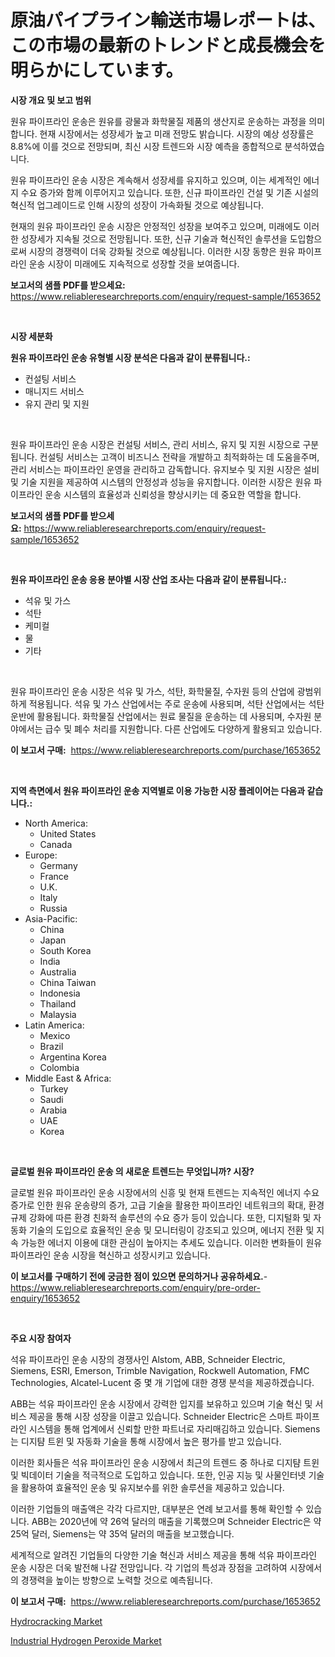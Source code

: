 <p><h1>原油パイプライン輸送市場レポートは、この市場の最新のトレンドと成長機会を明らかにしています。</h1></p><p><strong>시장 개요 및 보고 범위</strong></p>
<p><p>원유 파이프라인 운송은 원유를 광물과 화학물질 제품의 생산지로 운송하는 과정을 의미합니다. 현재 시장에서는 성장세가 높고 미래 전망도 밝습니다. 시장의 예상 성장률은 8.8%에 이를 것으로 전망되며, 최신 시장 트렌드와 시장 예측을 종합적으로 분석하였습니다.</p><p>원유 파이프라인 운송 시장은 계속해서 성장세를 유지하고 있으며, 이는 세계적인 에너지 수요 증가와 함께 이루어지고 있습니다. 또한, 신규 파이프라인 건설 및 기존 시설의 혁신적 업그레이드로 인해 시장의 성장이 가속화될 것으로 예상됩니다.</p><p>현재의 원유 파이프라인 운송 시장은 안정적인 성장을 보여주고 있으며, 미래에도 이러한 성장세가 지속될 것으로 전망됩니다. 또한, 신규 기술과 혁신적인 솔루션을 도입함으로써 시장의 경쟁력이 더욱 강화될 것으로 예상됩니다. 이러한 시장 동향은 원유 파이프라인 운송 시장이 미래에도 지속적으로 성장할 것을 보여줍니다.</p></p>
<p><strong>보고서의 샘플 PDF를 받으세요:</strong> <a href="https://www.reliableresearchreports.com/enquiry/request-sample/1653652">https://www.reliableresearchreports.com/enquiry/request-sample/1653652</a></p>
<p>&nbsp;</p>
<p><strong>시장 세분화</strong></p>
<p><strong>원유 파이프라인 운송 유형별 시장 분석은 다음과 같이 분류됩니다.:</strong></p>
<p><ul><li>컨설팅 서비스</li><li>매니지드 서비스</li><li>유지 관리 및 지원</li></ul></p>
<p>&nbsp;</p>
<p><p>원유 파이프라인 운송 시장은 컨설팅 서비스, 관리 서비스, 유지 및 지원 시장으로 구분됩니다. 컨설팅 서비스는 고객이 비즈니스 전략을 개발하고 최적화하는 데 도움을주며, 관리 서비스는 파이프라인 운영을 관리하고 감독합니다. 유지보수 및 지원 시장은 설비 및 기술 지원을 제공하여 시스템의 안정성과 성능을 유지합니다. 이러한 시장은 원유 파이프라인 운송 시스템의 효율성과 신뢰성을 향상시키는 데 중요한 역할을 합니다.</p></p>
<p><strong>보고서의 샘플 PDF를 받으세요:</strong>&nbsp;<a href="https://www.reliableresearchreports.com/enquiry/request-sample/1653652">https://www.reliableresearchreports.com/enquiry/request-sample/1653652</a></p>
<p>&nbsp;</p>
<p><strong> 원유 파이프라인 운송 응용 분야별 시장 산업 조사는 다음과 같이 분류됩니다.:</strong></p>
<p><ul><li>석유 및 가스</li><li>석탄</li><li>케미컬</li><li>물</li><li>기타</li></ul></p>
<p>&nbsp;</p>
<p><p>원유 파이프라인 운송 시장은 석유 및 가스, 석탄, 화학물질, 수자원 등의 산업에 광범위하게 적용됩니다. 석유 및 가스 산업에서는 주로 운송에 사용되며, 석탄 산업에서는 석탄 운반에 활용됩니다. 화학물질 산업에서는 원료 물질을 운송하는 데 사용되며, 수자원 분야에서는 급수 및 폐수 처리를 지원합니다. 다른 산업에도 다양하게 활용되고 있습니다.</p></p>
<p><strong>이 보고서 구매:</strong>&nbsp; <a href="https://www.reliableresearchreports.com/purchase/1653652">https://www.reliableresearchreports.com/purchase/1653652</a></p>
<p>&nbsp;</p>
<p><strong>지역 측면에서 원유 파이프라인 운송 지역별로 이용 가능한 시장 플레이어는 다음과 같습니다.:</strong></p>
<p><ul>
    <li>
        North America:
        <ul>
            <li>United States</li>
            <li>Canada</li>
        </ul>
    </li>
    <li>
        Europe:
        <ul>
            <li>Germany</li>
            <li>France</li>
            <li>U.K.</li>
            <li>Italy</li>
            <li>Russia</li>
        </ul>
    </li>
    <li>
        Asia-Pacific:
        <ul>
            <li>China</li>
            <li>Japan</li>
            <li>South Korea</li>
            <li>India</li>
            <li>Australia</li>
            <li>China Taiwan</li>
            <li>Indonesia</li>
            <li>Thailand</li>
            <li>Malaysia</li>
        </ul>
    </li>
    <li>
        Latin America:
        <ul>
            <li>Mexico</li>
            <li>Brazil</li>
            <li>Argentina Korea</li>
            <li>Colombia</li>
        </ul>
    </li>
    <li>
        Middle East & Africa:
        <ul>
            <li>Turkey</li>
            <li>Saudi</li>
            <li>Arabia</li>
            <li>UAE</li>
            <li>Korea</li>
        </ul>
    </li>
    </ul></p>
<p>&nbsp;</p>
<p><strong>글로벌 원유 파이프라인 운송 의 새로운 트렌드는 무엇입니까? 시장?</strong></p>
<p><p>글로벌 원유 파이프라인 운송 시장에서의 신흥 및 현재 트렌드는 지속적인 에너지 수요 증가로 인한 원유 운송량의 증가, 고급 기술을 활용한 파이프라인 네트워크의 확대, 환경 규제 강화에 따른 환경 친화적 솔루션의 수요 증가 등이 있습니다. 또한, 디지털화 및 자동화 기술의 도입으로 효율적인 운송 및 모니터링이 강조되고 있으며, 에너지 전환 및 지속 가능한 에너지 이용에 대한 관심이 높아지는 추세도 있습니다. 이러한 변화들이 원유 파이프라인 운송 시장을 혁신하고 성장시키고 있습니다.</p></p>
<p><strong>이 보고서를 구매하기 전에 궁금한 점이 있으면 문의하거나 공유하세요.</strong>- <a href="https://www.reliableresearchreports.com/enquiry/pre-order-enquiry/1653652">https://www.reliableresearchreports.com/enquiry/pre-order-enquiry/1653652</a></p>
<p>&nbsp;</p>
<p><strong>주요 시장 참여자</strong></p>
<p><p>석유 파이프라인 운송 시장의 경쟁사인 Alstom, ABB, Schneider Electric, Siemens, ESRI, Emerson, Trimble Navigation, Rockwell Automation, FMC Technologies, Alcatel-Lucent 중 몇 개 기업에 대한 경쟁 분석을 제공하겠습니다.</p><p>ABB는 석유 파이프라인 운송 시장에서 강력한 입지를 보유하고 있으며 기술 혁신 및 서비스 제공을 통해 시장 성장을 이끌고 있습니다. Schneider Electric은 스마트 파이프라인 시스템을 통해 업계에서 신뢰할 만한 파트너로 자리매김하고 있습니다. Siemens는 디지턈 트윈 및 자동화 기술을 통해 시장에서 높은 평가를 받고 있습니다.</p><p>이러한 회사들은 석유 파이프라인 운송 시장에서 최근의 트렌드 중 하나로 디지턈 트윈 및 빅데이터 기술을 적극적으로 도입하고 있습니다. 또한, 인공 지능 및 사물인터넷 기술을 활용하여 효율적인 운송 및 유지보수를 위한 솔루션을 제공하고 있습니다.</p><p>이러한 기업들의 매출액은 각각 다르지만, 대부분은 연례 보고서를 통해 확인할 수 있습니다. ABB는 2020년에 약 26억 달러의 매출을 기록했으며 Schneider Electric은 약 25억 달러, Siemens는 약 35억 달러의 매출을 보고했습니다.</p><p>세계적으로 알려진 기업들의 다양한 기술 혁신과 서비스 제공을 통해 석유 파이프라인 운송 시장은 더욱 발전해 나갈 전망입니다. 각 기업의 특성과 장점을 고려하여 시장에서의 경쟁력을 높이는 방향으로 노력할 것으로 예측됩니다.</p></p>
<p><strong>이 보고서 구매:</strong>&nbsp;&nbsp;<a href="https://www.reliableresearchreports.com/purchase/1653652">https://www.reliableresearchreports.com/purchase/1653652</a></p>
<p><p><a href="https://fuschia-pecorino-a6d.notion.site/Hydrocracking-Market-A-Comprehensive-Report-of-its-Market-Share-Growth-Trends-2024-2031-4c80dbf89cfc440c9df242f5481fd5dc">Hydrocracking Market</a></p><p><a href="https://changeable-paste-463.notion.site/Industrial-Hydrogen-Peroxide-Market-Size-Share-Trends-Analysis-Report-By-Material-By-Type-By-En-8935f0c5927a4a5692eace1abcab2f03">Industrial Hydrogen Peroxide Market</a></p></p>
